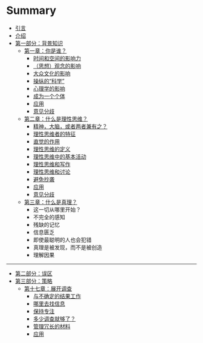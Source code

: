 # Summary

* [引言](README.md)
* [介绍](introduction.md)
* [第一部分：背景知识](第一部分：背景知识.md)
    * [第一章：你是谁？](第一章：你是谁？.md)
        * [时间和空间的影响力](时间和空间的影响力.md)
        * [（思想）观念的影响](（思想）观念的影响.md)
        * [大众文化的影响](大众文化的影响.md)
        * [操纵的“科学”](操纵的科学.md)
        * [心理学的影响](心理学的影响.md)
        * [成为一个个体](成为一个个体.md)
        * [应用](应用一.md)
        * [意见分歧](不同意见.md)
    * [第二章：什么是理性思维？](第二章：什么是理性思维？.md)
        * [精神，大脑，或者两者兼有之？](心智，大脑，或者两者兼有之？.md)
        * [理性思维者的特征](理性思维者的特征.md)
        * [直觉的作用](直觉的作用.md)
        * [理性思维的定义](理性思维的定义.md)
        * [理性思维中的基本活动](理性思维中的基本活动.md)
        * [理性思维和写作](理性思考和写作.md)
        * [理性思维和讨论](理性思维和讨论.md)
        * [避免抄袭](避免抄袭.md)
        * [应用](应用3.md)
        * [意见分歧](意见分歧.md)
    * [第三章：什么是真理？](第三章：什么是真理？.md)
        * 这一切从哪里开始？
        * 不完全的感知
        * 残缺的记忆
        * 信息匮乏
        * 即使最聪明的人也会犯错
        * 真理是被发现，而不是被创造
        * 理解因果

-----
* [第二部分：误区](第二部分：误区.md)
* [第三部分：策略](第三部分：策略.md)
    * [第十七章：展开调查](第十七章：展开调查.md)
        * [与不确定的结果工作](与不确定的结果工作.md)
        * [哪里去找信息](哪里去找信息.md)
        * [保持专注](保持关注.md)
        * [多少调查就够了？](多少调查就够了？.md)
        * [管理冗长的材料](管理冗长的材料.md)
        * [应用](应用.md)

